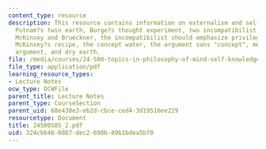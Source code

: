 ```yaml
---
content_type: resource
description: This resource contains information on externalism and self-knowledge,
  Putnam?s twin earth, Burge?s thought experiment, two incompatibilist arguments,
  McKinsey and Brueckner, the incompatibilist should emphasize privileged access,
  McKinsey?s recipe, the concept water, the argument sans "concept", metalinguistic
  argument, and dry earth.
file: /media/courses/24-500-topics-in-philosophy-of-mind-self-knowledge-spring-2005/324cb6460867dec2698b89b1bdea5bf0_24500S05_2.pdf
file_type: application/pdf
learning_resource_types:
- Lecture Notes
ocw_type: OCWFile
parent_title: Lecture Notes
parent_type: CourseSection
parent_uid: 68e438e3-eb2d-cbce-ced4-3d19516ee229
resourcetype: Document
title: 24500S05_2.pdf
uid: 324cb646-0867-dec2-698b-89b1bdea5bf0
---
```


